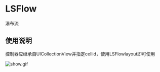 # LSFlow
瀑布流

## 使用说明
控制器应继承自UICollectionView并指定cellid，使用LSFlowlayout即可使用

![show.gif](http://upload-images.jianshu.io/upload_images/2329629-2df54786f7f24f7e.gif?imageMogr2/auto-orient/strip)